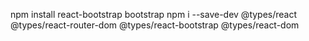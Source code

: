 npm install react-bootstrap bootstrap
npm i --save-dev @types/react @types/react-router-dom @types/react-bootstrap @types/react-dom
